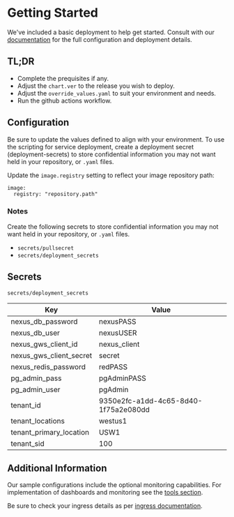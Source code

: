 # Getting Started
We've included a basic deployment to help get started.
Consult with our [documentation](https://all.docs.genesys.com/PEC-DC/Current/DCPEGuide) for the full configuration and deployment details.

## TL;DR
- Complete the prequisites if any.
- Adjust the `chart.ver` to the release you wish to deploy.
- Adjust the `override_values.yaml` to suit your environment and needs.
- Run the github actions workflow.

## Configuration

Be sure to update the values defined to align with your environment.
To use the scripting for service deployment, create a deployment secret (deployment-secrets) to store confidential information you may not want held in your repository, or `.yaml` files. 

Update the `image.registry` setting to reflect your image repository path:
```
image:
  registry: "repository.path"
```

### Notes


Create the following secrets to store confidential information you may not want held in your repository, or `.yaml` files. 
- `secrets/pullsecret`
- `secrets/deployment_secrets`

## Secrets 

`secrets/deployment_secrets`


|Key|Value|
|-|-|
nexus_db_password| nexusPASS
nexus_db_user| nexusUSER
nexus_gws_client_id| nexus_client
nexus_gws_client_secret| secret
nexus_redis_password| redPASS
pg_admin_pass| pgAdminPASS
pg_admin_user| pgAdmin
tenant_id| 9350e2fc-a1dd-4c65-8d40-1f75a2e080dd
tenant_locations| westus1
tenant_primary_location| USW1
tenant_sid| 100

## Additional Information

Our sample configurations include the optional monitoring capabilities. For implementation of dashboards and monitoring see the [tools section](/tools).

Be sure to check your ingress details as per [ingress documentation](/doc/ingress.md).